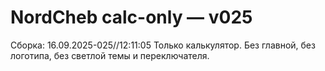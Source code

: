 # NordCheb calc-only — v025
Сборка: 16.09.2025-025//12:11:05
Только калькулятор. Без главной, без логотипа, без светлой темы и переключателя.
